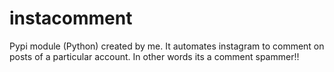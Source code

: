 # instacomment
Pypi module (Python) created by me. It automates instagram to comment on posts of a particular account. In other words its a comment spammer!!
